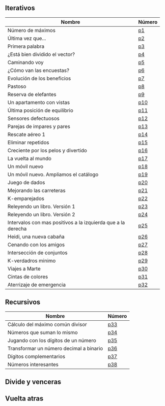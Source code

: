 
## Iterativos

| Nombre       | Número | 
|--------------|------|
| Número de máximos | [p1](https://github.com/aluque1/FAL/tree/main/24-25/CORRECT/iterativos/p1)  |
| Última vez que... | [p2](https://github.com/aluque1/FAL/tree/main/24-25/CORRECT/iterativos/p2)  |
| Primera palabra |  [p3](https://github.com/aluque1/FAL/tree/main/24-25/CORRECT/iterativos/p3)  |
| ¿Está bien dividido el vector? |  [p4](https://github.com/aluque1/FAL/tree/main/24-25/CORRECT/iterativos/p5)  |
| Caminando voy |  [p5](https://github.com/aluque1/FAL/tree/main/24-25/CORRECT/iterativos/p5)  |
| ¿Cómo van las encuestas? |  [p6]((https://github.com/aluque1/FAL/tree/main/24-25/CORRECT/iterativos/p6))  |
| Evolución de los beneficios |  [p7](https://github.com/aluque1/FAL/tree/main/24-25/CORRECT/iterativos/p7)  |
| Pastoso |  [p8](https://github.com/aluque1/FAL/tree/main/24-25/CORRECT/iterativos/p8)  |
| Reserva de elefantes |  [p9](https://github.com/aluque1/FAL/tree/main/24-25/CORRECT/iterativos/p9)  |
| Un apartamento con vistas |  [p10](https://github.com/aluque1/FAL/tree/main/24-25/CORRECT/iterativos/p10)  |
| Última posición de equilibrio |  [p11](https://github.com/aluque1/FAL/tree/main/24-25/CORRECT/iterativos/p11)  |
| Sensores defectuosos |  [p12](https://github.com/aluque1/FAL/tree/main/24-25/CORRECT/iterativos/p12)  |
| Parejas de impares y pares |  [p13](https://github.com/aluque1/FAL/tree/main/24-25/CORRECT/iterativos/p13)  |
| Rescate aéreo 1 |  [p14](https://github.com/aluque1/FAL/tree/main/24-25/CORRECT/iterativos/p14)  |
| Eliminar repetidos |  [p15](https://github.com/aluque1/FAL/tree/main/24-25/CORRECT/iterativos/p15)  |
| Creciente por los pelos y divertido |  [p16](https://github.com/aluque1/FAL/tree/main/24-25/CORRECT/iterativos/p16)  |
| La vuelta al mundo |  [p17](https://github.com/aluque1/FAL/tree/main/24-25/CORRECT/iterativos/p17)  |
| Un móvil nuevo |  [p18](https://github.com/aluque1/FAL/tree/main/24-25/CORRECT/iterativos/p18)  |
| Un móvil nuevo. Ampliamos el catálogo |  [p19](https://github.com/aluque1/FAL/tree/main/24-25/CORRECT/iterativos/p19)  |
| Juego de dados |  [p20](https://github.com/aluque1/FAL/tree/main/24-25/CORRECT/iterativos/p20)  |
| Mejorando las carreteras |  [p21](https://github.com/aluque1/FAL/tree/main/24-25/CORRECT/iterativos/p21)  |
| K-emparejados  |  [p22](https://github.com/aluque1/FAL/tree/main/24-25/CORRECT/iterativos/p22)  |
| Releyendo un libro. Versión 1 |  [p23](https://github.com/aluque1/FAL/tree/main/24-25/CORRECT/iterativos/p23)  |
| Releyendo un libro. Versión 2 |  [p24](https://github.com/aluque1/FAL/tree/main/24-25/CORRECT/iterativos/p24)  |
| Intervalos con mas positivos a la izquierda que a la derecha |  [p25](https://github.com/aluque1/FAL/tree/main/24-25/CORRECT/iterativos/p25)  |
| Heidi, una nueva cabaña|  [p26](https://github.com/aluque1/FAL/tree/main/24-25/CORRECT/iterativos/p26) |
| Cenando con los amigos |  [p27](https://github.com/aluque1/FAL/tree/main/24-25/CORRECT/iterativos/p27) |
| Intersección de conjuntos |  [p28]((https://github.com/aluque1/FAL/tree/main/24-25/CORRECT/iterativos/p28)) |
| K-verdadros minimo |  [p29](https://github.com/aluque1/FAL/tree/main/24-25/CORRECT/iterativos/p29) |
| Viajes a Marte |  [p30](https://github.com/aluque1/FAL/tree/main/24-25/CORRECT/iterativos/p30) |
| Cintas de colores |  [p31](https://github.com/aluque1/FAL/tree/main/24-25/CORRECT/iterativos/p31) |
| Aterrizaje de emergencia |  [p32](https://github.com/aluque1/FAL/tree/main/24-25/CORRECT/iterativos/p32) |


## Recursivos
| Nombre       | Número | 
|--------------|------|
| Cálculo del máximo común divisor | [p33](https://github.com/aluque1/FAL/tree/main/24-25/CORRECT/recursivos/p33)  |
| Números que suman lo mismo | [p34](https://github.com/aluque1/FAL/tree/main/24-25/CORRECT/recursivos/p34)  |
| Jugando con los dígitos de un número |  [p35](https://github.com/aluque1/FAL/tree/main/24-25/CORRECT/recursivos/p35)  |
| Transformar un número decimal a binario |  [p36](https://github.com/aluque1/FAL/tree/main/24-25/CORRECT/recursivos/p36)  |
| Dígitos complementarios |  [p37](https://github.com/aluque1/FAL/tree/main/24-25/CORRECT/recursivos/p37)  |
| Números interesantes |  [p38](https://github.com/aluque1/FAL/tree/main/24-25/CORRECT/recursivos/p38)  |

## Divide y venceras

## Vuelta atras
